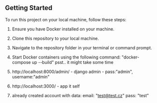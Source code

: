 ## Getting Started

To run this project on your local machine, follow these steps:

1. Ensure you have Docker installed on your machine.

2. Clone this repository to your local machine.

3. Navigate to the repository folder in your terminal or command prompt.

4. Start Docker containers using the following command: "docker-compose up --build" psst.. it might take some time

5. http://localhost:8000/admin/ - django admin - pass:"admin", username:"admin"

6. http://localhost:3000/ - app it self

7. already created account with data: email: "test@test.cz" pass: "test"